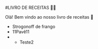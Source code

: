 #LIVRO DE RECEITAS :man_cook:

Olá! Bem vindo ao nosso livro de receitas :wave:

- Strogonoff de frango
- 11Pavê11
- - Teste2
